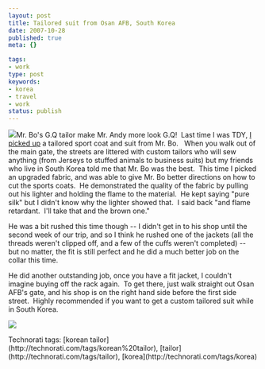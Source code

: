 ```yaml
---
layout: post
title: Tailored suit from Osan AFB, South Korea
date: 2007-10-28
published: true
meta: {}

tags:
- work
type: post
keywords:
- korea
- travel
- work
status: publish
---
```



![](http://media.eick.us/2011/05/1681285313_8d5c17b4e6.jpg)Mr. Bo's G.Q tailor make Mr. Andy more look G.Q!  Last time I was TDY, [I picked up](/2007/07/14/Korean+Tailor+Make+Mr+Andy+Look+GQ.aspx) a tailored sport coat and suit from Mr. Bo.   When you walk out of the main gate, the streets are littered with custom tailors who will sew anything (from Jerseys to stuffed animals to business suits) but my friends who live in South Korea told me that Mr. Bo was the best.  This time I picked an upgraded fabric, and was able to give Mr. Bo better directions on how to cut the sports coats.  He demonstrated the quality of the fabric by pulling out his lighter and holding the flame to the material.  He kept saying "pure silk" but I didn't know why the lighter showed that.  I said back "and flame retardant.  I'll take that and the brown one."



He was a bit rushed this time though -- I didn't get in to his shop until the second week of our trip, and so I think he rushed one of the jackets (all the threads weren't clipped off, and a few of the cuffs weren't completed) -- but no matter, the fit is still perfect and he did a much better job on the collar this time.



He did another outstanding job, once you have a fit jacket, I couldn't imagine buying off the rack again.  To get there, just walk straight out Osan AFB's gate, and his shop is on the right hand side before the first side street.  Highly recommended if you want to get a custom tailored suit while in South Korea.



[![](http://media.eick.us/2011/05/519805308_5f5943788f_m.jpg)](http://farm1.static.flickr.com/190/519805308_b343a091ce_o.jpg)

<div class="wlWriterSmartContent" style="margin: 0px;padding: 0px">Technorati tags: [korean tailor](http://technorati.com/tags/korean%20tailor), [tailor](http://technorati.com/tags/tailor), [korea](http://technorati.com/tags/korea)</div>
